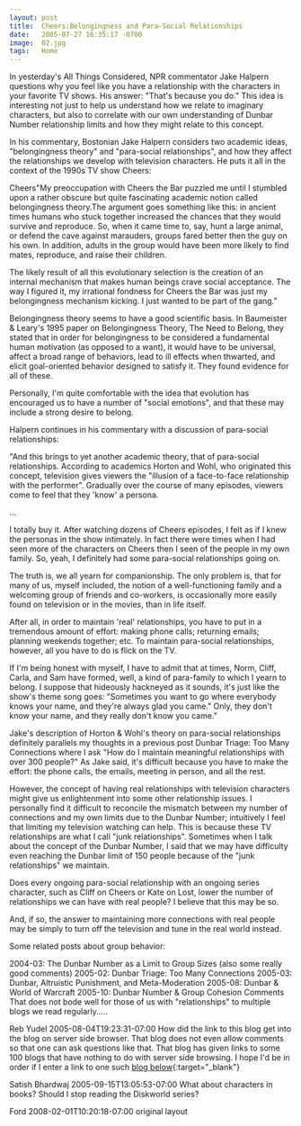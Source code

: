 ```yaml
---
layout: post
title:  Cheers:Belongingness and Para-Social Relationships
date:   2005-07-27 16:35:17 -0700
image:  02.jpg
tags:   Home
---
```


In yesterday's All Things Considered, NPR commentator Jake Halpern questions why you feel like you have a relationship with the characters in your favorite TV shows. His answer: "That's because you do." This idea is interesting not just to help us understand how we relate to imaginary characters, but also to correlate with our own understanding of Dunbar Number relationship limits and how they might relate to this concept.

In his commentary, Bostonian Jake Halpern considers two academic ideas, "belongingness theory" and "para-social relationships", and how they affect the relationships we develop with television characters. He puts it all in the context of the 1990s TV show Cheers:

Cheers"My preoccupation with Cheers the Bar puzzled me until I stumbled upon a rather obscure but quite fascinating academic notion called belongingness theory.The argument goes something like this: in ancient times humans who stuck together increased the chances that they would survive and reproduce. So, when it came time to, say, hunt a large animal, or defend the cave against marauders, groups fared better then the guy on his own. In addition, adults in the group would have been more likely to find mates, reproduce, and raise their children.

The likely result of all this evolutionary selection is the creation of an internal mechanism that makes human beings crave social acceptance. The way I figured it, my irrational fondness for Cheers the Bar was just my belongingness mechanism kicking. I just wanted to be part of the gang."

Belongingness theory seems to have a good scientific basis. In Baumeister & Leary's 1995 paper on Belongingness Theory, The Need to Belong, they stated that in order for belongingness to be considered a fundamental human motivation (as opposed to a want), it would have to be universal, affect a broad range of behaviors, lead to ill effects when thwarted, and elicit goal-oriented behavior designed to satisfy it. They found evidence for all of these.

Personally, I'm quite comfortable with the idea that evolution has encouraged us to have a number of "social emotions", and that these may include a strong desire to belong.

Halpern continues in his commentary with a discussion of para-social relationships:

"And this brings to yet another academic theory, that of para-social relationships. According to academics Horton and Wohl, who originated this concept, television gives viewers the "illusion of a face-to-face relationship with the performer". Gradually over the course of many episodes, viewers come to feel that they 'know' a persona.

...

I totally buy it. After watching dozens of Cheers episodes, I felt as if I knew the personas in the show intimately. In fact there were times when I had seen more of the characters on Cheers then I seen of the people in my own family. So, yeah, I definitely had some para-social relationships going on.

The truth is, we all yearn for companionship. The only problem is, that for many of us, myself included, the notion of a well-functioning family and a welcoming group of friends and co-workers, is occasionally more easily found on television or in the movies, than in life itself.

After all, in order to maintain 'real' relationships, you have to put in a tremendous amount of effort: making phone calls; returning emails; planning weekends together; etc. To maintain para-social relationships, however, all you have to do is flick on the TV.

If I'm being honest with myself, I have to admit that at times, Norm, Cliff, Carla, and Sam have formed, well, a kind of para-family to which I yearn to belong. I suppose that hideously hackneyed as it sounds, it's just like the show's theme song goes: "Sometimes you want to go where everybody knows your name, and they're always glad you came." Only, they don't know your name, and they really don't know you came."

Jake's description of Horton & Wohl's theory on para-social relationships definitely parallels my thoughts in a previous post Dunbar Triage: Too Many Connections where I ask "How do I maintain meaningful relationships with over 300 people?" As Jake said, it's difficult because you have to make the effort: the phone calls, the emails, meeting in person, and all the rest.

However, the concept of having real relationships with television characters might give us enlightenment into some other relationship issues. I personally find it difficult to reconcile the mismatch between my number of connections and my own limits due to the Dunbar Number; intuitively I feel that limiting my television watching can help. This is because these TV relationships are what I call "junk relationships". Sometimes when I talk about the concept of the Dunbar Number, I said that we may have difficulty even reaching the Dunbar limit of 150 people because of the "junk relationships" we maintain.

Does every ongoing para-social relationship with an ongoing series character, such as Cliff on Cheers or Kate on Lost, lower the number of relationships we can have with real people? I believe that this may be so.

And, if so, the answer to maintaining more connections with real people may be simply to turn off the television and tune in the real world instead.

Some related posts about group behavior:

2004-03: The Dunbar Number as a Limit to Group Sizes (also some really good comments)
2005-02: Dunbar Triage: Too Many Connections
2005-03: Dunbar, Altruistic Punishment, and Meta-Moderation
2005-08: Dunbar & World of Warcraft
2005-10: Dunbar Number & Group Cohesion
Comments
That does not bode well for those of us with "relationships" to multiple blogs we read regularly.....

Reb Yudel 2005-08-04T19:23:31-07:00
How did the link to this blog get into the blog on server side browser. That blog does not even allow comments so that one can ask questions like that. That blog has given links to some 100 blogs that have nothing to do with server side browsing. I hope I'd be in order if I enter a link to one such [blog below](http://www.newerawisp.blogspot.com){:target="_blank"}

Satish Bhardwaj 2005-09-15T13:05:53-07:00
What about characters in books? Should I stop reading the Diskworld series?

Ford 2008-02-01T10:20:18-07:00
original layout